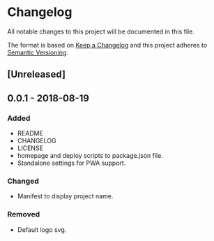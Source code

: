 # Changelog
All notable changes to this project will be documented in this file.

The format is based on [Keep a Changelog](http://keepachangelog.com/en/1.0.0/)
and this project adheres to [Semantic Versioning](http://semver.org/spec/v2.0.0.html).

## [Unreleased]

## 0.0.1 - 2018-08-19
### Added
- README
- CHANGELOG
- LICENSE
- homepage and deploy scripts to package.json file.
- Standalone settings for PWA support.

### Changed
- Manifest to display project name.

### Removed
- Default logo svg.
